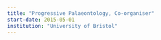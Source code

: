 ```yaml
---
title: "Progressive Palaeontology, Co-organiser"
start-date: 2015-05-01
institution: "University of Bristol"
---
```


